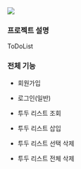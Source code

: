<img src="https://capsule-render.vercel.app/api?type=waving&color=auto&height=200&section=header&text=Camp&nbsp;With&nbsp;Us&fontSize=90" />

### 프로젝트 설명
ToDoList


### 전체 기능
- 회원가입
  
- 로그인(일반)
  
- 투두 리스트 조회
  
- 투두 리스트 삽입
  
- 투두 리스트 선택 삭제
  
- 투두 리스트 전체 삭제
  

  
